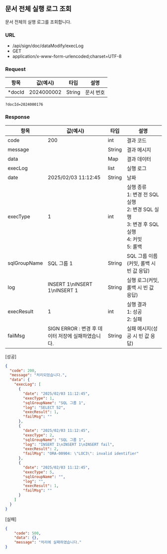 ## 문서 전체 실행 로그 조회
문서 전체의 실행 로그를 조회합니다.
### URL
* /api/sign/doc/dataModify/execLog
* GET
* application/x-www-form-urlencoded;charset=UTF-8

### Request
| 항목          | 값(예시)      | 타입         | 설명             |
|-------------|------------|------------|----------------|
| *docId      | 2024000002 | String     | 문서 번호          |

```text
?docId=2024000176
```

### Response
| 항목         | 값(예시)      | 타입     | 설명     |
|------------|------------|--------|--------|
| code       | 200        | int    | 결과 코드  |
| message    |            | String | 결과 메시지 |
| data       |            | Map    | 결과 데이터 |
| execLog    |            | list | 실행 로그  |
| date    |2025/02/03 11:12:45| String | 날짜  |
| execType    | 1 | int | 실행 종류<br>1: 변경 전 SQL 실행<br>2: 변경 SQL 실행<br>3: 변경 후 SQL 실행<br>4: 커밋<br>5: 롤백|
| sqlGroupName    |SQL 그룹 1| String | SQL 그룹 이름(커밋, 롤백 시 빈 값 응답) |
| log    | INSERT 1\nINSERT 1\nINSERT 1 | String | 실행 로그(커밋, 롤백 시 빈 값 응답) |
| execResult    | 1 | int | 실행 결과<br>1: 성공<br>2: 실패|
| failMsg    | SIGN ERROR : 변경 후 데이터 저장에 실패하였습니다.  | String | 실패 메시지(성공 시 빈 값 응답) |

[성공]
```json
{
  "code": 200,
  "message": "처리되었습니다.",
  "data": {
    "execLog": [
      {
        "date": "2025/02/03 11:12:45",
        "execType": 1,
        "sqlGroupName": "SQL 그룹 1",
        "log": "SELECT 52",
        "execResult": 1,
        "failMsg": ""
      },
      {
        "date": "2025/02/03 11:12:45",
        "execType": 2,
        "sqlGroupName": "SQL 그룹 1",
        "log": "INSERT 1\nINSERT 1\nINSERT fail",
        "execResult": 2,
        "failMsg": "ORA-00904: \"LOC3\": invalid identifier"
      },
      {
        "date": "2025/02/03 11:12:45",
        "execType": 5,
        "sqlGroupName": "",
        "log": "",
        "execResult": 1,
        "failMsg": ""
      }
    ]
  }
}
```

[실패]
```json
{
    "code": 500,
    "data": {},
    "message": "처리에 실패하였습니다."
}
```
